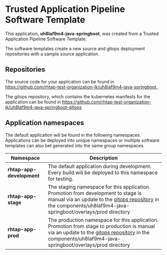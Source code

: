 # Trusted Application Pipeline Software Template

This application, **uh8laf9m4-java-springboot**, was created from a Trusted Application Pipeline Software Template.

The software templates create a new source and gitops deployment repositories with a sample source application. 

## Repositories

The source code for your application can be found in [https://github.com/rhtap-test-organization-jk/uh8laf9m4-java-springboot ](https://github.com/rhtap-test-organization-jk/uh8laf9m4-java-springboot ).
 
The gitops repository, which contains the kubernetes manifests for the application can be found in 
[https://github.com/rhtap-test-organization-jk/uh8laf9m4-java-springboot-gitops ](https://github.com/rhtap-test-organization-jk/uh8laf9m4-java-springboot-gitops ) 

## Application namespaces 

The default application will be found in the following namespaces. Applications can be deployed into unique namespaces or multiple software templates can also bet generated into the same group namespaces.  

|  Namespace   |  Description   |  
| -------- | -------- |   
| **rhtap-app-development** | The default application during development. Every build will be deployed to this namespace for testing. | 
| **rhtap-app-stage** | The staging namespace for this application. Promotion from development to stage is manual via an update to the [gitops repository](https://github.com/rhtap-test-organization-jk/uh8laf9m4-java-springboot-gitops ) in the components/uh8laf9m4-java-springboot/overlays/prod directory |  
| **rhtap-app-prod** | The production namespace for this application. Promotion from stage to production is manual via an update to the [gitops repository](https://github.com/rhtap-test-organization-jk/uh8laf9m4-java-springboot-gitops ) in the components/uh8laf9m4-java-springboot/overlays/prod directory | 